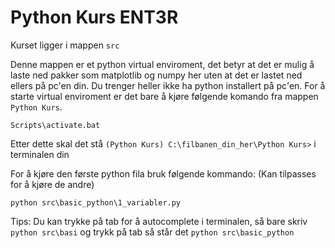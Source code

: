 # Python Kurs ENT3R

Kurset ligger i mappen `src`

Denne mappen er et python virtual enviroment, det betyr at det er mulig å laste ned pakker som matplotlib og numpy her uten at det er lastet ned ellers på pc'en din.
Du trenger heller ikke ha python installert på pc'en. For å starte virtual enviroment er det bare å kjøre følgende komando fra mappen `Python Kurs`.

```shell script
Scripts\activate.bat
```

Etter dette skal det stå `(Python Kurs) C:\filbanen_din_her\Python Kurs>` i terminalen din

For å kjøre den første python fila bruk følgende kommando: (Kan tilpasses for å kjøre de andre)

```shell script
python src\basic_python\1_variabler.py
```

Tips: Du kan trykke på tab for å autocomplete i terminalen, så bare skriv `python src\basi` og trykk på tab så står det `python src\basic_python`
